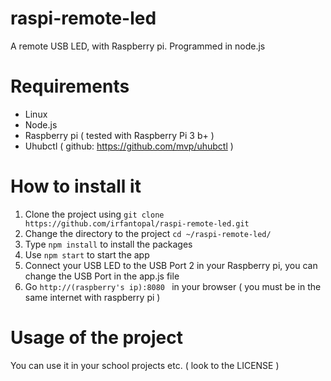 # raspi-remote-led
A remote USB LED, with Raspberry pi. Programmed in node.js

# Requirements
  - Linux
  - Node.js
  - Raspberry pi ( tested with Raspberry Pi 3 b+ )
  - Uhubctl ( github: https://github.com/mvp/uhubctl )
  
# How to install it
  1. Clone the project using `git clone https://github.com/irfantopal/raspi-remote-led.git`
  2. Change the directory to the project `cd ~/raspi-remote-led/`
  3. Type `npm install` to install the packages
  4. Use `npm start` to start the app
  5. Connect your USB LED to the USB Port 2 in your Raspberry pi, you can change the USB Port in the app.js file
  6. Go `http://(raspberry's ip):8080 ` in your browser ( you must be in the same internet with raspberry pi )
  
# Usage of the project
 You can use it in your school projects etc. ( look to the LICENSE )
